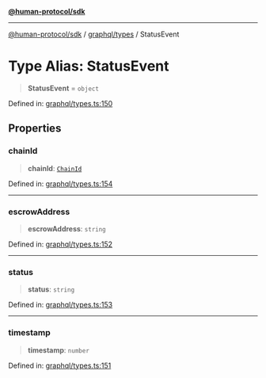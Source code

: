 [**@human-protocol/sdk**](../../../README.md)

***

[@human-protocol/sdk](../../../modules.md) / [graphql/types](../README.md) / StatusEvent

# Type Alias: StatusEvent

> **StatusEvent** = `object`

Defined in: [graphql/types.ts:150](https://github.com/humanprotocol/human-protocol/blob/a3c69981844e7ed43743f2459713fe069fcbb283/packages/sdk/typescript/human-protocol-sdk/src/graphql/types.ts#L150)

## Properties

### chainId

> **chainId**: [`ChainId`](../../../enums/enumerations/ChainId.md)

Defined in: [graphql/types.ts:154](https://github.com/humanprotocol/human-protocol/blob/a3c69981844e7ed43743f2459713fe069fcbb283/packages/sdk/typescript/human-protocol-sdk/src/graphql/types.ts#L154)

***

### escrowAddress

> **escrowAddress**: `string`

Defined in: [graphql/types.ts:152](https://github.com/humanprotocol/human-protocol/blob/a3c69981844e7ed43743f2459713fe069fcbb283/packages/sdk/typescript/human-protocol-sdk/src/graphql/types.ts#L152)

***

### status

> **status**: `string`

Defined in: [graphql/types.ts:153](https://github.com/humanprotocol/human-protocol/blob/a3c69981844e7ed43743f2459713fe069fcbb283/packages/sdk/typescript/human-protocol-sdk/src/graphql/types.ts#L153)

***

### timestamp

> **timestamp**: `number`

Defined in: [graphql/types.ts:151](https://github.com/humanprotocol/human-protocol/blob/a3c69981844e7ed43743f2459713fe069fcbb283/packages/sdk/typescript/human-protocol-sdk/src/graphql/types.ts#L151)
